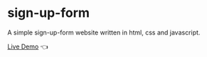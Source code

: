 # sign-up-form
A simple sign-up-form website written in html, css and javascript.

[Live Demo](https://chicco4.github.io/sign-up-form/) :point_left:
